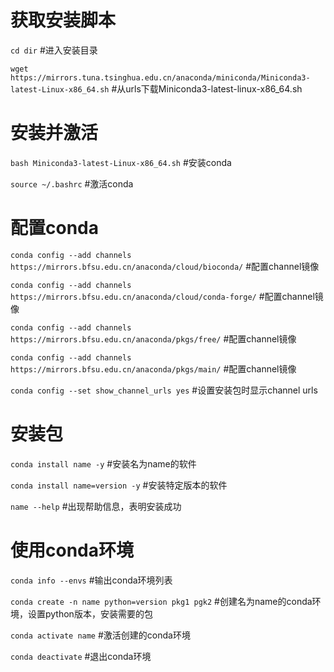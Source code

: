 # 获取安装脚本
`cd dir` \#进入安装目录

`wget https://mirrors.tuna.tsinghua.edu.cn/anaconda/miniconda/Miniconda3-latest-Linux-x86_64.sh` \#从urls下载Miniconda3-latest-linux-x86_64.sh

# 安装并激活
`bash Miniconda3-latest-Linux-x86_64.sh` \#安装conda

`source ~/.bashrc` \#激活conda

# 配置conda
`conda config --add channels https://mirrors.bfsu.edu.cn/anaconda/cloud/bioconda/` \#配置channel镜像

`conda config --add channels https://mirrors.bfsu.edu.cn/anaconda/cloud/conda-forge/` \#配置channel镜像

`conda config --add channels https://mirrors.bfsu.edu.cn/anaconda/pkgs/free/` \#配置channel镜像

`conda config --add channels https://mirrors.bfsu.edu.cn/anaconda/pkgs/main/` \#配置channel镜像

`conda config --set show_channel_urls yes` \#设置安装包时显示channel urls

# 安装包
`conda install name -y` \#安装名为name的软件

`conda install name=version -y` \#安装特定版本的软件

`name --help` \#出现帮助信息，表明安装成功

# 使用conda环境
`conda info --envs` \#输出conda环境列表

`conda create -n name python=version pkg1 pgk2` \#创建名为name的conda环境，设置python版本，安装需要的包

`conda activate name` \#激活创建的conda环境

`conda deactivate` \#退出conda环境


